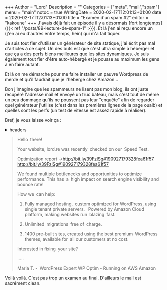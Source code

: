 +++
Author = "Lord"
Description = ""
Categories = ["meta", "mail","spam"]
menu = "main"
notoc = true
WritingDate = 2020-02-17T12:01:13+01:00
date = 2020-02-17T12:01:13+01:00
title = "Examen d'un spam #2"
editor = "kakoune"
+++
J'avais déjà fait un épisode il y a désormais [fort longtemps]({{< ref "/posts/89-lecture-de-spam-1" >}}).
Et là j'en ai reçu encore un (j'en ai eu d'autres entre temps, hein) qui m'a fait tiquer.

Je suis tout fier d'utiliser un générateur de site statique, j'ai écrit pas mal d'articles à ce sujet.
Un des buts est que c'est ultra simple à héberger et que ça a des perfs biens meilleures que les sites dynamiques.
Je suis également tout fier d'être auto-hébergé et je pousse au maximum les gens à en faire autant.

Et là on me démarche pour me faire installer un pauvre Wordpress de merde et qu'il faudrait que je l'héberge chez Amazon…

Bon j'imagine que les spammeurs ne lisent pas mon blog, ils ont juste récupéré l'adresse mail et envoyé un truc bateau, mais c'est tout de même un peu dommage qu'ils ne poussent pas leur "enquête" afin de regarder quel générateur j'utilise (c'est dans les premières lignes de la page ouaib) et quelles sont les perfs (un test de vitesse est assez rapide à réaliser).

Bref, je vous laisse voir ça :

<details><summary>headers</summary>
<pre>
Return-Path: <contact@wpoptim.co>
X-Original-To: lord-blog@lord.re
Delivered-To: lord-blog@lord.re
Received: from GBR01-LO2-obe.outbound.protection.outlook.com
        (mail-eopbgr100111.outbound.protection.outlook.com [40.107.10.111])
        (using TLSv1.2 with cipher ECDHE-RSA-AES128-GCM-SHA256 (128/128 bits))
        (No client certificate requested)
        by kif.lord.re (Postfix) with ESMTPS id BC16680DFD
        for <lord-blog@lord.re>; Mon, 17 Feb 2020 11:04:34 +0100 (CET)
ARC-Seal: i=1; a=rsa-sha256; s=arcselector9901; d=microsoft.com; cv=none;
        b=mplATnPloY+VsLMG393OVbGNkl3c1miOHBJpB5iHd2rLKobxxJvTKhuyxzUQdSNfluUg/rNdLmn9INiPQVCvAo1dUQuwW74nCZ0GGGqK/hRQK9SY3j9naKgwuVGG0glrUGCGgD4XthgrC4jCrb7O7lOZsPAtJp+sv2ITOR8d+o1nnsa3EAAvm85edOduUSE45gYz8mHKW6VWdxxOiUHkheFxOufrK8BebwfYF1wEnYL8G8y6Lxa0fpU1A7+A+GmI7tq3Hh9wc00qZmK39pAP9NlBbMjuUwNRVe7JWT6tbYzmbHAxnCgoVkIoKvI76sIrlGx3hqBnb/Fv0/UtmauA2g==
ARC-Message-Signature: i=1; a=rsa-sha256; c=relaxed/relaxed; d=microsoft.com;
        s=arcselector9901;
        h=From:Date:Subject:Message-ID:Content-Type:MIME-Version:X-MS-Exchange-SenderADCheck;
        bh=s4WGpamVwMebN2Os2VAaq0yjP55f5fOigOLvGcMDxNU=;
        b=ej+jH9zAUK6+TYny1BlPoRQueIVtEHmqTNh6NpoPpTmSgIMcRqnqH9uzqnPqwke4pclXvICqqF3QTwnLPU9KRZHU23gbeClRaWgeVIFi1Qy3F8EsCDisMB7XZwUFmbcUUnhsLJAErDGrWASlQsqUE7gSMdyNkMtk6PErD0cAOIHOPtgMohrIko6wC7ou7dAP797ShcmT81+uBy5skCPMPKWPoayjI8aEzyHtRqBVkdalXX1mgX2NbrRY9f1D204aqZG+ZOvVXZWiaR4EVpuL1EwLeuar6WoJCj1keOh8cWKBJUm7M4zk1WkDDQk7ms3LphoN496g7/0qZUdTvXcqcw==
ARC-Authentication-Results: i=1; mx.microsoft.com 1; spf=pass
        smtp.mailfrom=wpoptim.co; dmarc=pass action=none header.from=wpoptim.co;
        dkim=pass header.d=wpoptim.co; arc=none
DKIM-Signature: v=1; a=rsa-sha256; c=relaxed/relaxed;
        d=wpoptim.onmicrosoft.com; s=selector1-wpoptim-onmicrosoft-com;
        h=From:Date:Subject:Message-ID:Content-Type:MIME-Version:X-MS-Exchange-SenderADCheck;
        bh=s4WGpamVwMebN2Os2VAaq0yjP55f5fOigOLvGcMDxNU=;
        b=fJ0jhNQ+9Dlrx4B+5GHgafWgACmcI7zzwVByW6EGZfNfknyoKdKX9J2Vhxu3FhGpeqWebux46z/Y3EXspqAuGn3U2IHY/0jP7rIVS5vKCVb5buGDidP+NhmPyyQTW3CSF2KEI5DD7P2vKpq+wAYie1K2CcypC/ZcW+7HbPCe0Hk=
Received: from CWLP123MB2979.GBRP123.PROD.OUTLOOK.COM (20.180.144.79) by
        CWLP123MB3057.GBRP123.PROD.OUTLOOK.COM (20.180.144.142) with Microsoft SMTP
        Server (version=TLS1_2, cipher=TLS_ECDHE_RSA_WITH_AES_256_GCM_SHA384) id
        15.20.2729.25; Mon, 17 Feb 2020 10:04:34 +0000
Received: from CWLP123MB2979.GBRP123.PROD.OUTLOOK.COM
        ([fe80::1505:2353:23eb:f92]) by CWLP123MB2979.GBRP123.PROD.OUTLOOK.COM
        ([fe80::1505:2353:23eb:f92%6]) with mapi id 15.20.2729.032; Mon, 17 Feb 2020
        10:04:34 +0000
Received: from bot (188.27.235.97) by VI1PR06CA0150.eurprd06.prod.outlook.com
        (2603:10a6:803:a0::43) with Microsoft SMTP Server (version=TLS1_0,
        cipher=TLS_ECDHE_RSA_WITH_AES_256_CBC_SHA) id 15.20.2729.22 via Frontend Transport;
        Mon, 17 Feb 2020 10:04:34 +0000
From: WP Optim <contact@wpoptim.co>
To: "lord-blog@lord.re" <lord-blog@lord.re>
Subject: 😨 lord.re - Speed report
Thread-Topic: 😨 lord.re - Speed report
Thread-Index: AQHV5XmnPDzhe1z6VkSi1mtPL8RVHw==
Date: Mon, 17 Feb 2020 10:04:34 +0000
Message-ID: <88b70bb42e14caff2eadf6d028c2a869@bot>
Accept-Language: en-US
Content-Language: en-US
X-MS-Has-Attach:
X-MS-TNEF-Correlator:
x-clientproxiedby: VI1PR06CA0150.eurprd06.prod.outlook.com
        (2603:10a6:803:a0::43) To CWLP123MB2979.GBRP123.PROD.OUTLOOK.COM
        (2603:10a6:400:51::15)
authentication-results: spf=none (sender IP is )
        smtp.mailfrom=contact@wpoptim.co;
x-ms-exchange-messagesentrepresentingtype: 1
x-ms-publictraffictype: Email
x-ms-office365-filtering-correlation-id: eea5a767-e1d8-454c-1fea-08d7b390ca4e
x-ms-traffictypediagnostic: CWLP123MB3057:
x-microsoft-antispam-prvs:
        <CWLP123MB30575139AAD395CBCA0E46D4D0160@CWLP123MB3057.GBRP123.PROD.OUTLOOK.COM>
x-ms-oob-tlc-oobclassifiers: OLM:7219;
x-forefront-prvs: 0316567485
x-forefront-antispam-report:
        SFV:NSPM;SFS:(10019020)(39850400004)(396003)(136003)(366004)(346002)(376002)(189003)(199004)(956004)(66574012)(478600001)(33716001)(966005)(9576002)(64756008)(4744005)(66446008)(66946007)(66556008)(66476007)(81166006)(81156014)(5660300002)(8936002)(71200400001)(108616005)(86362001)(9686003)(186003)(316002)(55016002)(2906002)(6496006)(26005)(6916009)(52116002)(24736004)(493
+534005)(14943795004);DIR:OUT;SFP:1102;SCL:1;SRVR:CWLP123MB3057;H:CWLP123MB2979.GBRP123.PROD.OUTLOOK.COM;FPR:;SPF:None;LANG:en;PTR:InfoNoRecords;MX:1;A:1;
received-spf: None (protection.outlook.com: wpoptim.co does not designate
        permitted sender hosts)
x-ms-exchange-senderadcheck: 1
x-microsoft-antispam: BCL:0;
x-microsoft-antispam-message-info:
        b5q1x3Ux9mc0f+e+KUrC2YRdeKaQM69i7Sqz/JeYqEcgT7nDWXZ/YrJ8QzZ4doiwsUl9fdI6b8cEm3FZ7E6GSnyOqh/Pw8pH9bGUz10BbxcgJdKdt49y7WxlfF3E3/fZ+tU+ut2OWrEueezvO2jkRynabq3hiCNu1209h58LKEyRj3MHpC+KmKSVnsY7V4s+paxOXL/hcCfe0H+Ae8AwteltYxbseO7UITgaNawjOz2WImRxwYAM0XdPtaCDPVwkM5FlJJUYxu5cV+c21P9mD5tkwcTfH/kjJgT+N8ng2sURbQsHJsPY9/bPPJyd/7H1h4xbkTeGDXmfvaZGSYgAHZfv0gTfrgjoaKBTQvlPU4EpyshhI221dAv
+/2Jc21PpdGz3LnuX47sMFxetSUnDEtCo0eUbFO33Y158lZQ+5u9HOiDOi1G4vx81V90FLK2LnhX4Hjt9apEz4n1+5xcOwE3c0vOlxn/eDdq3gENa5195p0OPSKL3o37UdrDHSyo4JzKJgFi7OG3yVk0eJPkL106HnXvx/HcwkuZvPoEaIMz2kXr5O5Ucqz2I5Pf1Voff4QF+b8omWEsDyUMOkhapU1hWrgnX3kXUmoxP6JEfpm28=
x-ms-exchange-antispam-messagedata:
        +1f6U2V0HTuyg2gto5A2wGVXEAYqOkhbZNuTDYnyyyv0tzyaQSZA1HH5e2WnkR2srzfbxd49vjF2mh2u28b0CNCu/vd1pzJtqFd/5jMnYyBZStrsrclCdYiid13YoAcr4QQ37FsrwCjfuOitLg4TpA==
x-ms-exchange-transport-forked: True
Content-Type: multipart/alternative;
        boundary="_000_88b70bb42e14caff2eadf6d028c2a869bot_"
MIME-Version: 1.0
X-OriginatorOrg: wpoptim.co
X-MS-Exchange-CrossTenant-Network-Message-Id: eea5a767-e1d8-454c-1fea-08d7b390ca4e
X-MS-Exchange-CrossTenant-originalarrivaltime: 17 Feb 2020 10:04:34.8408
        (UTC)
X-MS-Exchange-CrossTenant-fromentityheader: Hosted
X-MS-Exchange-CrossTenant-id: 5b44ec05-8deb-41cf-83ee-1e0419556989
X-MS-Exchange-CrossTenant-mailboxtype: HOSTED
X-MS-Exchange-CrossTenant-userprincipalname: rudfrbUtwTIiC5eyYlnVB0BjhC28GDwAU5oe0B+XjI/EpSsaqRSUno2tfwM/S4pAl8eEEopKV2EdVrXUdrcR1g==
X-MS-Exchange-Transport-CrossTenantHeadersStamped: CWLP123MB3057
X-Rspamd-Queue-Id: BC16680DFD
X-Spamd-Result: default: False [-0.88 / 9.00];
        RCVD_TLS_LAST(0.00)[];
        BAYES_SPAM(0.02)[49.67%];
        R_DKIM_ALLOW(-0.20)[wpoptim.onmicrosoft.com:s=selector1-wpoptim-onmicrosoft-com];
        FROM_HAS_DN(0.00)[];
        R_SPF_ALLOW(-0.20)[+ip4:40.107.0.0/16];
        TO_MATCH_ENVRCPT_ALL(0.00)[];
        MIME_GOOD(-0.10)[multipart/alternative,text/plain];
        DMARC_NA(0.00)[wpoptim.co];
        RCPT_COUNT_ONE(0.00)[1];
        RCVD_COUNT_THREE(0.00)[4];
        DKIM_TRACE(0.00)[wpoptim.onmicrosoft.com:+];
        MIME_BASE64_TEXT(0.10)[];
        TO_DN_EQ_ADDR_ALL(0.00)[];
        RCVD_IN_DNSWL_FAIL(0.00)[111.10.107.40.list.dnswl.org:server fail];
        FROM_EQ_ENVFROM(0.00)[];
        MID_RHS_NOT_FQDN(0.50)[];
        ASN(0.00)[asn:8075, ipnet:40.64.0.0/10, country:US];
        MIME_TRACE(0.00)[0:+,1:+,2:~];
        ARC_ALLOW(-1.00)[i=1]
X-Rspamd-Server: kif

Content-Type: text/plain; charset="utf-8"
Content-Transfer-Encoding: base64
</pre>
</details>

> Hello there!
> 
> Your website, lord.re was recently checked on our Speed Test.
> 
> Optimization report →<http://bit.ly/39FzlSg#190927179328fea61f57>
> http://bit.ly/39FzlSg#190927179328fea61f57
> 
> We found multiple bottlenecks and opportunities to optimize performance. This has a high impact on search engine visibility and bounce rate!
> 
> How we can help:
> 
>   1.  Fully managed hosting, custom optimized for WordPress, using single tenant private servers. 
>   Powered by Amazon Cloud platform, making websites run blazing fast.
> 
>   2.  Unlimited migrations free of charge.
>     
>   3.  1400 pre-built sites, created using the best premium WordPress themes, available for all our customers at no cost.
>       
>       
> Interested in fixing your site?
>       
>       
>       
> .....
>       
> Maria T. - WordPress Expert
> WP  Optim - Running on AWS Amazon


Voilà voilà.
C'est pas trop un examen au final.
D'ailleurs le mail est sacrément clean.
